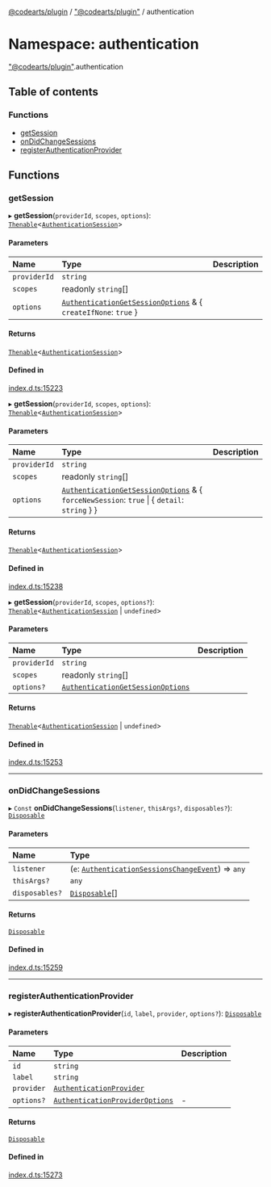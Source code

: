 [@codearts/plugin](../README.md) / ["@codearts/plugin"](_codearts_plugin_.md) / authentication

# Namespace: authentication

["@codearts/plugin"](_codearts_plugin_.md).authentication

## Table of contents

### Functions

- [getSession](codearts_plugin_.authentication.md#getsession)
- [onDidChangeSessions](codearts_plugin_.authentication.md#ondidchangesessions)
- [registerAuthenticationProvider](codearts_plugin_.authentication.md#registerauthenticationprovider)

## Functions

### getSession

▸ **getSession**(`providerId`, `scopes`, `options`): [`Thenable`](../interfaces/Thenable.md)<[`AuthenticationSession`](../interfaces/codearts_plugin_.AuthenticationSession.md)\>

#### Parameters

| Name | Type | Description |
| :------ | :------ | :------ |
| `providerId` | `string` |  |
| `scopes` | readonly `string`[] |  |
| `options` | [`AuthenticationGetSessionOptions`](../interfaces/codearts_plugin_.AuthenticationGetSessionOptions.md) & { `createIfNone`: ``true``  } |  |

#### Returns

[`Thenable`](../interfaces/Thenable.md)<[`AuthenticationSession`](../interfaces/codearts_plugin_.AuthenticationSession.md)\>

#### Defined in

[index.d.ts:15223](https://github.com/huaweicloud/cloudide-plugin-api/blob/a4193a8/index.d.ts#L15223)

▸ **getSession**(`providerId`, `scopes`, `options`): [`Thenable`](../interfaces/Thenable.md)<[`AuthenticationSession`](../interfaces/codearts_plugin_.AuthenticationSession.md)\>

#### Parameters

| Name | Type | Description |
| :------ | :------ | :------ |
| `providerId` | `string` |  |
| `scopes` | readonly `string`[] |  |
| `options` | [`AuthenticationGetSessionOptions`](../interfaces/codearts_plugin_.AuthenticationGetSessionOptions.md) & { `forceNewSession`: ``true`` \| { `detail`: `string`  }  } |  |

#### Returns

[`Thenable`](../interfaces/Thenable.md)<[`AuthenticationSession`](../interfaces/codearts_plugin_.AuthenticationSession.md)\>

#### Defined in

[index.d.ts:15238](https://github.com/huaweicloud/cloudide-plugin-api/blob/a4193a8/index.d.ts#L15238)

▸ **getSession**(`providerId`, `scopes`, `options?`): [`Thenable`](../interfaces/Thenable.md)<[`AuthenticationSession`](../interfaces/codearts_plugin_.AuthenticationSession.md) \| `undefined`\>

#### Parameters

| Name | Type | Description |
| :------ | :------ | :------ |
| `providerId` | `string` |  |
| `scopes` | readonly `string`[] |  |
| `options?` | [`AuthenticationGetSessionOptions`](../interfaces/codearts_plugin_.AuthenticationGetSessionOptions.md) |  |

#### Returns

[`Thenable`](../interfaces/Thenable.md)<[`AuthenticationSession`](../interfaces/codearts_plugin_.AuthenticationSession.md) \| `undefined`\>

#### Defined in

[index.d.ts:15253](https://github.com/huaweicloud/cloudide-plugin-api/blob/a4193a8/index.d.ts#L15253)

___

### onDidChangeSessions

▸ `Const` **onDidChangeSessions**(`listener`, `thisArgs?`, `disposables?`): [`Disposable`](../classes/codearts_plugin_.Disposable.md)

#### Parameters

| Name | Type |
| :------ | :------ |
| `listener` | (`e`: [`AuthenticationSessionsChangeEvent`](../interfaces/codearts_plugin_.AuthenticationSessionsChangeEvent.md)) => `any` |
| `thisArgs?` | `any` |
| `disposables?` | [`Disposable`](../classes/codearts_plugin_.Disposable.md)[] |

#### Returns

[`Disposable`](../classes/codearts_plugin_.Disposable.md)

#### Defined in

[index.d.ts:15259](https://github.com/huaweicloud/cloudide-plugin-api/blob/a4193a8/index.d.ts#L15259)

___

### registerAuthenticationProvider

▸ **registerAuthenticationProvider**(`id`, `label`, `provider`, `options?`): [`Disposable`](../classes/codearts_plugin_.Disposable.md)

#### Parameters

| Name | Type | Description |
| :------ | :------ | :------ |
| `id` | `string` |  |
| `label` | `string` |  |
| `provider` | [`AuthenticationProvider`](../interfaces/codearts_plugin_.AuthenticationProvider.md) |  |
| `options?` | [`AuthenticationProviderOptions`](../interfaces/codearts_plugin_.AuthenticationProviderOptions.md) | - |

#### Returns

[`Disposable`](../classes/codearts_plugin_.Disposable.md)

#### Defined in

[index.d.ts:15273](https://github.com/huaweicloud/cloudide-plugin-api/blob/a4193a8/index.d.ts#L15273)
